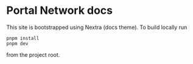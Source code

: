 # Portal Network docs

This site is bootstrapped using Nextra (docs theme). To build locally run
```
pnpm install
pnpm dev
```

from the project root.
